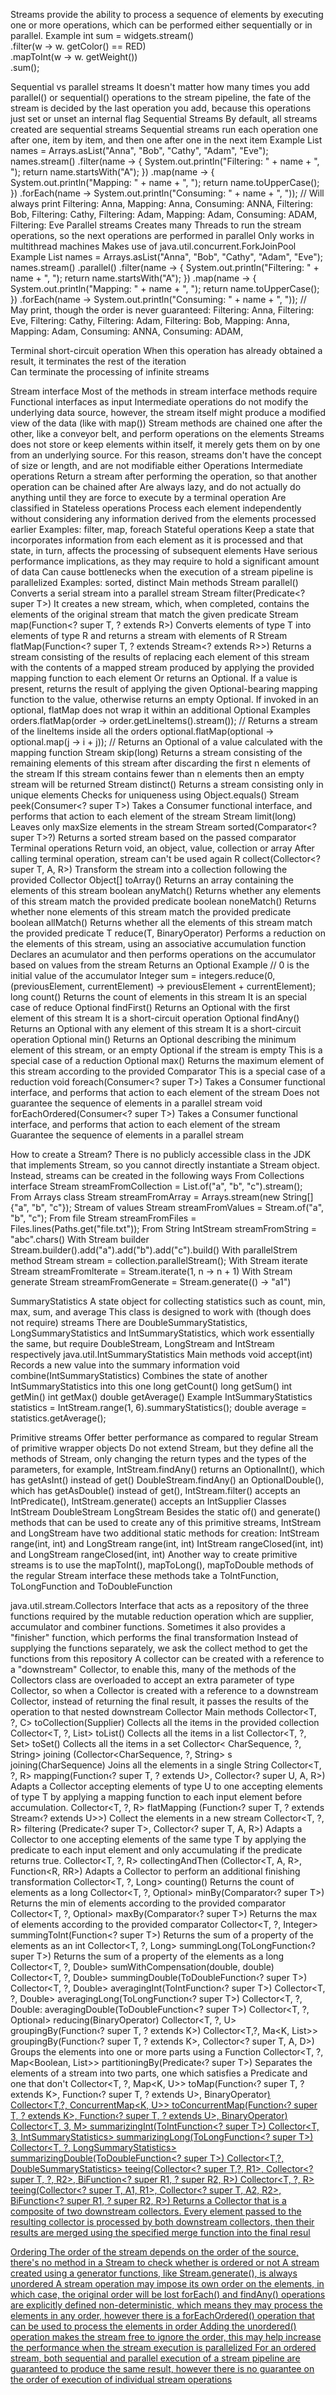 Streams provide the ability to process a sequence of elements by executing one or more operations, 
  which can be performed either sequentially or in parallel. 
Example
    int sum = widgets.stream()                  
                .filter(w -> w. getColor() == RED)                  
                .mapToInt(w -> w. getWeight())                  
                .sum();

Sequential vs parallel streams
  It doesn't matter how many times you add parallel() or sequential() operations to the stream pipeline,
    the fate of the stream is decided by the last operation you add, because this operations just set or unset an internal flag
  Sequential Streams
    By default, all streams created are sequential streams
    Sequential streams run each operation one after one, item by item, and then one after one in the next item
    Example
      List<String> names = Arrays.asList("Anna", "Bob", "Cathy", "Adam", "Eve");
      names.stream()
            .filter(name -> {
                System.out.println("Filtering: " + name + ", ");
                return name.startsWith("A"); })
            .map(name -> {
                System.out.println("Mapping: " + name + ", ");
                return name.toUpperCase(); })
            .forEach(name -> System.out.println("Consuming: " + name + ", "));
      // Will always print Filtering: Anna, Mapping: Anna, Consuming: ANNA, Filtering: Bob, 
          Filtering: Cathy, Filtering: Adam, Mapping: Adam, Consuming: ADAM, Filtering: Eve
  Parallel streams
    Creates many Threads to run the stream operations, so the next operations are performed in parallel
    Only works in multithread machines
    Makes use of java.util.concurrent.ForkJoinPool
    Example
      List<String> names = Arrays.asList("Anna", "Bob", "Cathy", "Adam", "Eve");
      names.stream()
            .parallel()
            .filter(name -> {
                System.out.println("Filtering: " + name + ", ");
                return name.startsWith("A"); })
            .map(name -> {
                System.out.println("Mapping: " + name + ", ");
                return name.toUpperCase(); })
            .forEach(name -> System.out.println("Consuming: " + name + ", "));
      // May print, though the order is never guaranteed: Filtering: Anna, Filtering: Eve, Filtering: Cathy, 
        Filtering: Adam, Filtering: Bob, Mapping: Anna, Mapping: Adam, Consuming: ANNA, Consuming: ADAM, 

Terminal short-circuit operation
  When this operation has already obtained a result, it terminates the rest of the iteration  
  Can terminate the processing of infinite streams

Stream<T> interface
  Most of the methods in stream interface methods require Functional interfaces as input
  Intermediate operations do not modify the underlying data source,
    however, the stream itself might produce a modified view of the data (like with map())
  Stream methods are chained one after the other, like a conveyor belt, 
    and perform operations on the elements
  Streams does not store or keep elements within itself, 
    it merely gets them on by one from an underlying source.
    For this reason, streams don't have the concept of size or length,
    and are not modifiable either
  Operations
    Intermediate operations
      Return a stream after performing the operation, so that another operation can be chained after
      Are always lazy, and do not actually do anything until they are force to execute by a terminal operation
      Are classified in
        Stateless operations
          Process each element independently without considering any information derived from the elements processed earlier
          Examples: filter, map, foreach
        Stateful operations
          Keep a state that incorporates information from each element as it is processed and that state, in turn,
            affects the processing of subsequent elements
          Have serious performance implications, as they may require to hold a significant amount of data
          Can cause bottlenecks when the execution of a stream pipeline is parallelized
          Examples: sorted, distinct
      Main methods
        Stream<T> parallel()
          Converts a serial stream into a parallel stream
        Stream<T> filter(Predicate<? super T>)
          It creates a new stream, which, when completed, contains the elements of the original stream that match the given predicate
        Stream<R> map(Function<? super T, ? extends R>)
          Converts elements of type T into elements of type R and returns a stream with elements of R
        Stream<R> flatMap(Function<? super T, ? extends Stream<? extends R>>)
          Returns a stream consisting of the results of replacing each element of this stream 
            with the contents of a mapped stream produced by applying the provided mapping function to each element
          Or returns an Optional. If a value is present, returns the result of applying the given Optional-bearing mapping 
            function to the value, otherwise returns an empty Optional. 
            If invoked in an optional, flatMap does not wrap it within an additional Optional
          Examples
            orders.flatMap(order -> order.getLineItems().stream()); // Returns a stream of the lineItems inside all the orders
            optional.flatMap(optional -> optional.map(j -> i + j)); // Returns an Optional of a value calculated with the mapping function
        Stream<T> skip(long)
          Returns a stream consisting of the remaining elements of this stream after discarding the first n elements of the stream
          If this stream contains fewer than n elements then an empty stream will be returned
        Stream<T> distinct()
          Returns a stream consisting only in unique elements 
          Checks for uniqueness using Object.equals()
        Stream<T> peek(Consumer<? super T>)
          Takes a Consumer functional interface, and performs that action to each element of the stream
        Stream<T> limit(long)
          Leaves only maxSize elements in the stream
        Stream<T> sorted(Comparator<? super T>?)
          Returns a sorted stream based on the passed comparator
    Terminal operations
      Return void, an object, value, collection or array
      After calling terminal operation, stream can't be used again
        R collect(Collector<? super T, A, R>)
          Transform the stream into a collection following the provided Collector
        Object[] toArray()
          Returns an array containing the elements of this stream
        boolean anyMatch()
          Returns whether any elements of this stream match the provided predicate
        boolean noneMatch()
          Returns whether none elements of this stream match the provided predicate
        boolean allMatch()
          Returns whether all the elements of this stream match the provided predicate
        T reduce(T, BinaryOperator<T>)
          Performs a reduction on the elements of this stream, using an associative accumulation function
          Declares an acumulator and then performs operations on the accumulator based on values from the stream
          Returns an Optional
          Example 
            // 0 is the initial value of the accumulator
            Integer sum = integers.reduce(0, (previousElement, currentElement) -> previousElement + currentElement); 
        long count()
          Returns the count of elements in this stream
          It is an special case of reduce
        Optional<T> findFirst()
          Returns an Optional with the first element of this stream
          It is a short-circuit operation
        Optional<T> findAny()
          Returns an Optional with any element of this stream
          It is a short-circuit operation
        Optional<T> min() 
          Returns an Optional describing the minimum element of this stream, or an empty Optional if the stream is empty
          This is a special case of a reduction
        Optional<T> max()
          Returns the maximum element of this stream according to the provided Comparator
          This is a special case of a reduction
        void foreach(Consumer<? super T>)
          Takes a Consumer functional interface, and performs that action to each element of the stream
          Does not guarantee the sequence of elements in a parallel stream
        void forEachOrdered(Consumer<? super T>)
          Takes a Consumer functional interface, and performs that action to each element of the stream
          Guarantee the sequence of elements in a parallel stream

How to create a Stream?
  There is no publicly accessible class in the JDK that implements Stream, 
    so you cannot directly instantiate a Stream object.
  Instead, streams can be created in the following ways
    From Collections interface 
      Stream<String> streamFromCollection = List.of("a", "b", "c").stream();
    From Arrays class 
      Stream<String> streamFromArray = Arrays.stream(new String[] {"a", "b", "c"});
    Stream of values
      Stream<String> streamFromValues = Stream.of("a", "b", "c");
    From file
      Stream<String> streamFromFiles = Files.lines(Paths.get("file.txt"));
    From String
      IntStream streamFromString = "abc".chars()
    With Stream builder
      Stream.builder().add("a").add("b").add("c").build()
    With parallelStrem method
      Stream<String> stream = collection.parallelStream();
    With Stream iterate
      Stream<Integer> streamFromlterate = Stream.iterate(1, n -> n + 1)
    With Stream generate
      Stream<String> streamFromGenerate = Stream.generate(() -> "a1")

SummaryStatistics
  A state object for collecting statistics such as count, min, max, sum, and average
  This class is designed to work with (though does not require) streams
  There are DoubleSummaryStatistics, LongSummaryStatistics and IntSummaryStatistics, which work essentially the same,
    but require DoubleStream, LongStream and IntStream respectively
  java.util.IntSummaryStatistics
    Main methods
      void accept(int)
        Records a new value into the summary information
      void combine(IntSummaryStatistics)
        Combines the state of another IntSummaryStatistics into this one
      long getCount()
      long getSum()
      int getMin()
      int getMax()
      double getAverage()
    Example
      IntSummaryStatistics statistics = IntStream.range(1, 6).summaryStatistics();
      double average = statistics.getAverage();

Primitive streams
  Offer better performance as compared to regular Stream of primitive wrapper objects
  Do not extend Stream, but they define all the methods of Stream, 
    only changing the return types and the types of the parameters,
    for example, 
      IntStream.findAny() returns an OptionalInt(), which has getAsInt() instead of get()
      DoubleStream.findAny() an OptionalDouble(), which has getAsDouble() instead of get(),
      IntStream.filter() accepts an IntPredicate(), 
      IntStream.generate() accepts an IntSupplier
  Classes
    IntStream
    DoubleStream
    LongStream
  Besides the static of() and generate() methods that can be used to create any of this primitive streams,
    IntStream and LongStream have two additional static methods for creation:
    IntStream range(int, int) and LongStream range(int, int)
    IntStream rangeClosed(int, int) and LongStream rangeClosed(int, int) 
  Another way to create primitive streams is to use the 
    mapToInt(), mapToLong(), mapToDouble methods of the regular Stream interface
    these methods take a ToIntFunction, ToLongFunction and ToDoubleFunction

java.util.stream.Collectors
  Interface that acts as a repository of the three functions required by the mutable reduction operation
    which are supplier, accumulator and combiner functions. 
    Sometimes it also provides a "finisher" function, which performs the final transformation
  Instead of supplying the functions separately, we ask the collect method to get the functions from this repository
  A collector can be created with a reference to a "downstream" Collector, 
    to enable this, many of the methods of the Collectors class are overloaded to accept an extra parameter of type Collector,
    so when a Collector is created with a reference to a downstream Collector, 
    instead of returning the final result, it passes the results of the operation to that nested downstream Collector
  Main methods
    Collector<T, ?, C> toCollection(Supplier<C>)
      Collects all the items in the provided collection
    Collector<T, ?, List<T>> toList()
      Collects all the items in a list
    Collector<T, ?, Set<T>> toSet()
      Collects all the items in a set
    Collector< CharSequence, ?, String> joining (Collector<CharSequence, ?, String> s joining(CharSequence)
      Joins all the elements in a single String
    Collector<T, ?, R> mapping(Function‹? super T, ? extends U>, Collector‹? super U, A, R>)
      Adapts a Collector accepting elements of type U to one accepting elements of type T 
        by applying a mapping function to each input element before accumulation.
    Collector<T, ?, R>  flatMapping (Function‹? super T, ? extends Stream‹? extends U>>)
      Collect the elements in a new stream
    Collector<T, ?, R>  filtering (Predicate‹? super T>, Collector‹? super T, A, R>)
      Adapts a Collector to one accepting elements of the same type T by applying the predicate to each input element 
        and only accumulating if the predicate returns true.
    Collector<T, ?, R>  collectingAndThen (Collector<T, A, R>, Function<R, RR>)
      Adapts a Collector to perform an additional finishing transformation
    Collector<T, ?, Long> counting()
      Returns the count of elements as a long
    Collector<T, ?, Optional<T>> minBy(Comparator‹? super T>)
      Returns the min of elements according to the provided comparator
    Collector<T, ?, Optional<T>> maxBy(Comparator‹? super T>)
      Returns the max of elements according to the provided comparator
    Collector<T, ?, Integer> summingToInt(Function<? super T>)
      Returns the sum of a property of the elements as an int
    Collector<T, ?, Long> summingLong(ToLongFunction‹? super T>)
      Returns the sum of a property of the elements as a long
    Collector<T, ?, Double> sumWithCompensation(double, double)  
    Collector<T, ?, Double> summingDouble(ToDoubleFunction‹? super T>)
    Collector<T, ?, Double> averagingInt(ToIntFunction‹? super T>)
    Collector<T, ?, Double> averagingLong(ToLongFunction‹? super T>)
    Collector<T, ?, Double: averagingDouble(ToDoubleFunction<? super T>)
    Collector<T, ?, Optional<T>> reducing(BinaryOperator<T>)
    Collector<T, ?, U> groupingBy(Function‹? super T, ? extends K>)
    Collector<T,?, Ma<K, List<T>>> groupingBy(Function‹? super T, ? extends K>, Collector<? super T, A, D>)
      Groups the elements into one or more parts using a Function
    Collector<T, ?, Map<Boolean, List<T>>> partitioningBy(Predicate‹? super T>)
      Separates the elements of a stream into two parts, one which satisfies a Predicate and one that don't 
    Collector<T, ?, Мар<K, U>> toMap(Function‹? super T, ? extends K>, Function‹? super T, ? extends U>, BinaryOperator<U>)
    Collector<T,?, ConcurrentMap<K, U>> toConcurrentMap(Function‹? super T, ? extends K>, Function‹? super T, ? extends U>, BinaryOperator<U>)
    Collector<T, 3, M> summarizingInt(ToIntFunction<? super T>)
    Collector<T, 3, IntSummaryStatistics> summarizingLong(ToLongFunction<? super T>)
    Collector<T, ?, LongSummaryStatistics> summarizingDouble(ToDoubleFunction<? super T>)
    Collector<T,?, DoubleSummaryStatistics> teeing(Collector<? super T,?, R1>, Collector<? super T, ?, R2>, BiFunction<? super R1, ? super R2, R>)
    Collector<T, ?, R> teeing(Collector<? super T, A1, R1>, Collector<? super T, A2, R2>, BiFunction<? super R1, ? super R2, R>)
      Returns a Collector that is a composite of two downstream collectors. 
      Every element passed to the resulting collector is processed by both downstream collectors, 
        then their results are merged using the specified merge function into the final resul

Ordering
  The order of the stream depends on the order of the source,
    there's no method in a Stream to check whether is ordered or not
  A stream created using a generator functions, like Stream.generate(), is always unordered
  A stream operation may impose its own order on the elements, in which case, the original order will be lost
  forEach() and findAny() operations are explicitly defined non-deterministic, 
    which means they may process the elements in any order,
    however there is a forEachOrdered() operation that can be used to process the elements in order
  Adding the unordered() operation makes the stream free to ignore the order,
    this may help increase the performance when the stream execution is parallelized
  For an ordered stream, both sequential and parallel execution of a stream pipeline 
    are guaranteed to produce the same result, 
    however there is no guarantee on the order of execution of individual stream operations